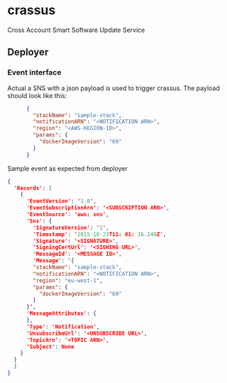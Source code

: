 # crassus
Cross Account Smart Software Update Service

## Deployer
### Event interface
Actual a SNS with a json payload is used to trigger crassus. The payload should look like this:

```json
      {
        "stackName": "sample-stack",
        "notificationARN": "<NOTIFICATION ARN>",
        "region": "<AWS-REGION-ID>",
        "params": {
          "dockerImageVersion": "69"
        }
      }
```


Sample event as expected from deployer
```json
{
  'Records': [
    {
      'EventVersion': '1.0',
      'EventSubscriptionArn': '<SUBSCRIPTION ARN>',
      'EventSource': 'aws: sns',
      'Sns': {
        'SignatureVersion': '1',
        'Timestamp': '2015-10-23T11: 01: 16.140Z',
        'Signature': '<SIGNATURE>',
        'SigningCertUrl': '<SIGNING URL>',
        'MessageId': '<MESSAGE ID>',
        'Message': '{
        "stackName": "sample-stack",
        "notificationARN": "<NOTIFICATION ARN>",
        "region": "eu-west-1",
        "params": {
          "dockerImageVersion": "69"
        }
      }',
      'MessageAttributes': {
      },
      'Type': 'Notification',
      'UnsubscribeUrl': '<UNSUBSCRIBE URL>',
      'TopicArn': '<TOPIC ARN>',
      'Subject': None
    }
  }
  ]
}
```